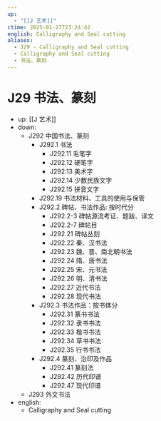 ```yaml
---
up:
  - "[[J 艺术]]"
ctime: 2025-01-27T23:24:42
english: Calligraphy and Seal cutting
aliases:
  - J29 - Calligraphy and Seal cutting
  - Calligraphy and Seal cutting
  - 书法、篆刻
---
```


# J29 书法、篆刻

- up: [[J 艺术]]
- down:
	- J292 中国书法、篆刻
		- J292.1 书法
			- J292.11 毛笔字
			- J292.12 硬笔字
			- J292.13 美术字
			- J292.14 少数民族文字
			- J292.15 拼音文字
		- J292.19 书法材料、工具的使用与保管
		- J292.2 碑帖、书法作品: 按时代分
			- J292.2-3 碑帖源流考证、题跋、译文
			- J292.2-7 碑帖目
			- J292.21 碑帖丛刻
			- J292.22 秦、汉书法
			- J292.23 魏、晋、南北朝书法
			- J292.24 隋、唐书法
			- J292.25 宋、元书法
			- J292.26 明、清书法
			- J292.27 近代书法
			- J292.28 现代书法
		- J292.3 书法作品：按书体分
			- J292.31 篆书书法
			- J292.32 隶书书法
			- J292.33 楷书书法
			- J292.34 草书书法
			- J292.35 行书书法
		- J292.4 篆刻、治印及作品
			- J292.41 篆刻法
			- J292.42 历代印谱
			- J292.47 现代印谱
	- J293 外文书法
- english:
	- Calligraphy and Seal cutting
